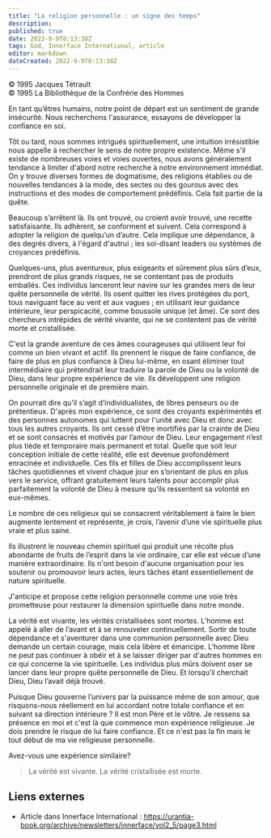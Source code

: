 ```yaml
---
title: "La religion personnelle : un signe des temps"
description: 
published: true
date: 2022-9-9T8:13:38Z
tags: God, Innerface International, article
editor: markdown
dateCreated: 2022-9-9T8:13:38Z
---
```


<p class="v-card v-sheet theme--light gray lighten-3 px-2">© 1995 Jacques Tétrault<br>© 1995 La Bibliothèque de la Confrérie des Hommes</p>


En tant qu’êtres humains, notre point de départ est un sentiment de grande insécurité. Nous recherchons l'assurance, essayons de développer la confiance en soi.

Tôt ou tard, nous sommes intrigués spirituellement, une intuition irrésistible nous appelle à rechercher le sens de notre propre existence. Même s'il existe de nombreuses voies et voies ouvertes, nous avons généralement tendance à limiter d'abord notre recherche à notre environnement immédiat. On y trouve diverses formes de dogmatisme, des religions établies ou de nouvelles tendances à la mode, des sectes ou des gourous avec des instructions et des modes de comportement prédéfinis. Cela fait partie de la quête.

Beaucoup s’arrêtent là. Ils ont trouvé, ou croient avoir trouvé, une recette satisfaisante. Ils adhèrent, se conforment et suivent. Cela correspond à adopter la religion de quelqu’un d’autre. Cela implique une dépendance, à des degrés divers, à l'égard d'autrui ; les soi-disant leaders ou systèmes de croyances prédéfinis.

Quelques-uns, plus aventureux, plus exigeants et sûrement plus sûrs d’eux, prendront de plus grands risques, ne se contentant pas de produits emballés. Ces individus lanceront leur navire sur les grandes mers de leur quête personnelle de vérité. Ils osent quitter les rives protégées du port, tous naviguant face au vent et aux vagues ; en utilisant leur guidance intérieure, leur perspicacité, comme boussole unique (et âme). Ce sont des chercheurs intrépides de vérité vivante, qui ne se contentent pas de vérité morte et cristallisée.

C'est la grande aventure de ces âmes courageuses qui utilisent leur foi comme un bien vivant et actif. Ils prennent le risque de faire confiance, de faire de plus en plus confiance à Dieu lui-même, en osant éliminer tout intermédiaire qui prétendrait leur traduire la parole de Dieu ou la volonté de Dieu, dans leur propre expérience de vie. Ils développent une religion personnelle originale et de première main.

On pourrait dire qu’il s’agit d’individualistes, de libres penseurs ou de prétentieux. D'après mon expérience, ce sont des croyants expérimentés et des personnes autonomes qui luttent pour l'unité avec Dieu et donc avec tous les autres croyants. Ils ont cessé d’être mortifiés par la crainte de Dieu et se sont consacrés et motivés par l’amour de Dieu. Leur engagement n’est plus tiède et temporaire mais permanent et total. Quelle que soit leur conception initiale de cette réalité, elle est devenue profondément enracinée et individuelle. Ces fils et filles de Dieu accomplissent leurs tâches quotidiennes et vivent chaque jour en s’orientant de plus en plus vers le service, offrant gratuitement leurs talents pour accomplir plus parfaitement la volonté de Dieu à mesure qu’ils ressentent sa volonté en eux-mêmes.

Le nombre de ces religieux qui se consacrent véritablement à faire le bien augmente lentement et représente, je crois, l’avenir d’une vie spirituelle plus vraie et plus saine.

Ils illustrent le nouveau chemin spirituel qui produit une récolte plus abondante de fruits de l’esprit dans la vie ordinaire, car elle est vécue d’une manière extraordinaire. Ils n'ont besoin d'aucune organisation pour les soutenir ou promouvoir leurs actes, leurs tâches étant essentiellement de nature spirituelle.

J'anticipe et propose cette religion personnelle comme une voie très prometteuse pour restaurer la dimension spirituelle dans notre monde.

La vérité est vivante, les vérités cristallisées sont mortes. L’homme est appelé à aller de l’avant et à se renouveler continuellement. Sortir de toute dépendance et s'aventurer dans une communion personnelle avec Dieu demande un certain courage, mais cela libère et émancipe. L'homme libre ne peut pas continuer à obéir et à se laisser diriger par d'autres hommes en ce qui concerne la vie spirituelle. Les individus plus mûrs doivent oser se lancer dans leur propre quête personnelle de Dieu. Et lorsqu’il cherchait Dieu, Dieu l’avait déjà trouvé.

Puisque Dieu gouverne l’univers par la puissance même de son amour, que risquons-nous réellement en lui accordant notre totale confiance et en suivant sa direction intérieure ? Il est mon Père et le vôtre. Je ressens sa présence en moi et c'est là que commence mon expérience religieuse. Je dois prendre le risque de lui faire confiance. Et ce n'est pas la fin mais le tout début de ma vie religieuse personnelle.

Avez-vous une expérience similaire?

> La vérité est vivante. La vérité cristallisée est morte.

## Liens externes

- Article dans Innerface International : https://urantia-book.org/archive/newsletters/innerface/vol2_5/page3.html




